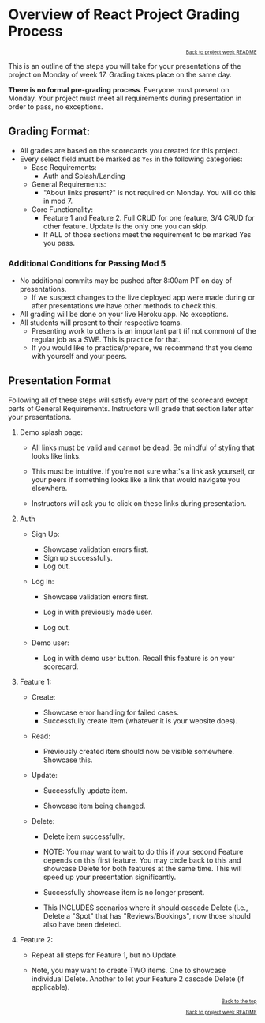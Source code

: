 # Overview of React Project Grading Process

<a name="#readme-top"></a>

<p align="right" style="font-size:10px">
  <a href="./README.md">Back to project week README</a>
</p>

This is an outline of the steps you will take for your presentations of the
project on Monday of week 17. Grading takes place on the same day.

**There is no formal pre-grading process**. Everyone must present on Monday.
Your project must meet all requirements during presentation in order to pass, no exceptions.

## Grading Format:

- All grades are based on the scorecards you created for this project.
- Every select field must be marked as `Yes` in the following categories:
  - Base Requirements:
    - Auth and Splash/Landing
  - General Requirements:
    - "About links present?" is not required on Monday. You will do this in mod 7.
  - Core Functionality:
    - Feature 1 and Feature 2. Full CRUD for one feature, 3/4 CRUD for other feature. Update is the only one you can skip.
    - If ALL of those sections meet the requirement to be marked Yes you pass.

### Additional Conditions for Passing Mod 5

- No additional commits may be pushed after 8:00am PT on day of presentations.
  - If we suspect changes to the live deployed app were made during or after
    presentations we have other methods to check this.
- All grading will be done on your live Heroku app. No exceptions.
- All students will present to their respective teams.
  - Presenting work to others is an important part (if not common) of the regular
    job as a SWE. This is practice for that.
  - If you would like to practice/prepare, we recommend that you demo with yourself and your peers.

## Presentation Format

Following all of these steps will satisfy every part of the scorecard except
parts of General Requirements. Instructors will grade that section later after
your presentations.

1. Demo splash page:

   - All links must be valid and cannot be dead. Be mindful of styling that
     looks like links.

   - This must be intuitive. If you're not sure what's a link ask yourself, or
     your peers if something looks like a link that would navigate you
     elsewhere.

   - Instructors will ask you to click on these links during presentation.

2. Auth

   - Sign Up:

     - Showcase validation errors first.
     - Sign up successfully.
     - Log out.

   - Log In:

     - Showcase validation errors first.

     - Log in with previously made user.
     - Log out.

   - Demo user:
     - Log in with demo user button. Recall this feature is on your scorecard.

3. Feature 1:

   - Create:

     - Showcase error handling for failed cases.
     - Successfully create item (whatever it is your website does).

   - Read:

     - Previously created item should now be visible somewhere. Showcase this.

   - Update:

     - Successfully update item.

     - Showcase item being changed.

   - Delete:

     - Delete item successfully.

     - NOTE: You may want to wait to do this if your second Feature depends on
       this first feature. You may circle back to this and showcase Delete for
       both features at the same time. This will speed up your presentation
       significantly.

     - Successfully showcase item is no longer present.

     - This INCLUDES scenarios where it should cascade Delete (i.e., Delete a
       "Spot" that has "Reviews/Bookings", now those should also have been
       deleted.

4. Feature 2:

   - Repeat all steps for Feature 1, but no Update.

   - Note, you may want to create TWO items. One to showcase individual Delete.
     Another to let your Feature 2 cascade Delete (if applicable).

<p align="right" style="font-size:10px">
  <a href="#readme-top">Back to the top</a>
</p>
<p align="right" style="font-size:10px">
  <a href="./README.md">Back to project week README</a>
</p>
